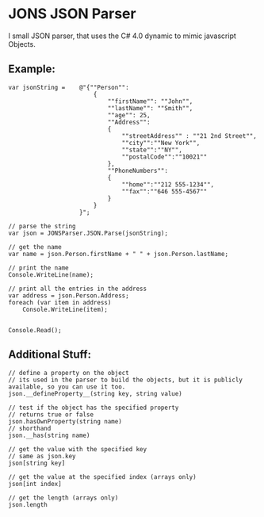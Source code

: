 JONS JSON Parser
================

I small JSON parser, that uses the C# 4.0 dynamic to mimic javascript Objects.

Example:
--------

	var jsonString =    @"{""Person"":
							{
								""firstName"": ""John"",
								""lastName"": ""Smith"",
								""age"": 25,
								""Address"": 
								{
									""streetAddress"" : ""21 2nd Street"",
									""city"":""New York"",
									""state"":""NY"",
									""postalCode"":""10021""
								},
								""PhoneNumbers"": 
								{
									""home"":""212 555-1234"",
									""fax"":""646 555-4567""
								}
							}
						}";

	// parse the string
	var json = JONSParser.JSON.Parse(jsonString);

	// get the name
	var name = json.Person.firstName + " " + json.Person.lastName;

	// print the name
	Console.WriteLine(name);

	// print all the entries in the address
	var address = json.Person.Address;
	foreach (var item in address)
		Console.WriteLine(item);


	Console.Read();
	
Additional Stuff:
-----------------

	// define a property on the object
	// its used in the parser to build the objects, but it is publicly available, so you can use it too.
	json.__defineProperty__(string key, string value)
	
	// test if the object has the specified property
	// returns true or false
	json.hasOwnProperty(string name)
	// shorthand
	json.__has(string name)
	
	// get the value with the specified key
	// same as json.key
	json[string key]
	
	// get the value at the specified index (arrays only)
	json[int index]
	
	// get the length (arrays only)
	json.length	